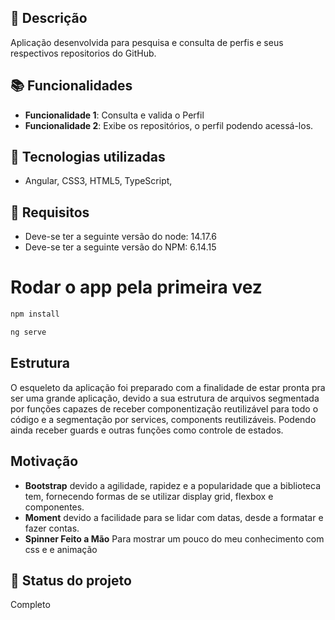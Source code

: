 
## :memo: Descrição
Aplicação desenvolvida para pesquisa e consulta de perfis e seus respectivos repositorios do GitHub.

## :books: Funcionalidades
* <b>Funcionalidade 1</b>: Consulta e valida o Perfil
* <b>Funcionalidade 2</b>: Exibe os repositórios, o perfil podendo acessá-los.

## :wrench: Tecnologias utilizadas
* Angular, CSS3, HTML5, TypeScript, 

## :rocket: Requisitos
* Deve-se ter a seguinte versão do node: 14.17.6
* Deve-se ter a seguinte versão do NPM: 6.14.15

# Rodar o app pela primeira vez

```bash
npm install

ng serve

```
##  Estrutura
O esqueleto da aplicação foi preparado com a finalidade de estar pronta pra ser uma grande aplicação, devido a sua estrutura de arquivos segmentada por funções
capazes de receber componentização reutilizável para todo o código e a segmentação por services, components reutilizáveis. Podendo ainda receber guards e outras funções como controle de estados.

##  Motivação
*  <b>Bootstrap</b> devido a agilidade, rapidez e a popularidade que a biblioteca tem, fornecendo formas de se utilizar display grid, flexbox e componentes.
*  <b>Moment</b> devido a facilidade para se lidar com datas, desde a formatar e fazer contas.
*  <b>Spinner Feito a Mão</b> Para mostrar um pouco do meu conhecimento com css e e animação
## :dart: Status do projeto
Completo
